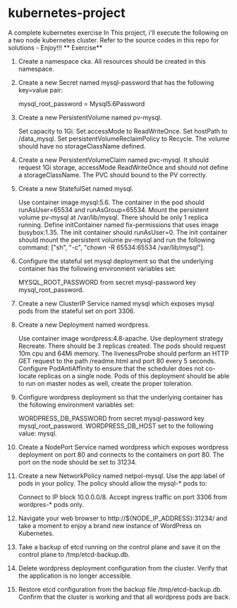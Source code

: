 # kubernetes-project
A complete kubernetes exercise
In This project, i'll execute the following on a two node kubernetes cluster. Refer to the source codes in this repo for solutions - Enjoy!!!
**
Exercise**

1. Create a namespace cka. All resources should be created in this namespace.
2. Create a new Secret named mysql-password that has the following key=value pair:

    mysql_root_password = Mysql5.6Password

3. Create a new PersistentVolume named pv-mysql.

    Set capacity to 1Gi.
    Set accessMode to ReadWriteOnce.
    Set hostPath to /data_mysql.
    Set persistentVolumeReclaimPolicy to Recycle.
    The volume should have no storageClassName defined.

4. Create a new PersistentVolumeClaim named pvc-mysql. It should request 1Gi storage, accessMode ReadWriteOnce and should not define a storageClassName. The PVC should bound to the PV correctly.
5. Create a new StatefulSet named mysql.

    Use container image mysql:5.6.
    The container in the pod should runAsUser=65534 and runAsGroup=65534.
    Mount the persistent volume pv-mysql at /var/lib/mysql.
    There should be only 1 replica running.
    Define initContainer named fix-permissions that uses image busybox:1.35.
    The init container should runAsUser=0.
    The init container should mount the persistent volume pv-mysql and run the following command: ["sh", "-c", "chown -R 65534:65534 /var/lib/mysql"].

6. Configure the stateful set mysql deployment so that the underlying container has the following environment variables set:

    MYSQL_ROOT_PASSWORD from secret mysql-password key mysql_root_password.

7. Create a new ClusterIP Service named mysql which exposes mysql pods from the stateful set on port 3306.
8. Create a new Deployment named wordpress.

    Use container image wordpress:4.8-apache.
    Use deployment strategy Recreate.
    There should be 3 replicas created.
    The pods should request 10m cpu and 64Mi memory.
    The livenessProbe should perform an HTTP GET request to the path /readme.html and port 80 every 5 seconds.
    Configure PodAntiAffinity to ensure that the scheduler does not co-locate replicas on a single node.
    Pods of this deployment should be able to run on master nodes as well, create the proper toleration.

9. Configure wordpress deployment so that the underlying container has the following environment variables set:

    WORDPRESS_DB_PASSWORD from secret mysql-password key mysql_root_password.
    WORDPRESS_DB_HOST set to the following value: mysql.

10. Create a NodePort Service named wordpress which exposes wordpress deployment on port 80 and connects to the containers on port 80. The port on the node should be set to 31234.
11. Create a new NetworkPolicy named netpol-mysql. Use the app label of pods in your policy. The policy should allow the mysql-* pods to:

    Connect to IP block 10.0.0.0/8.
    Accept ingress traffic on port 3306 from wordpres-* pods only.

12. Navigate your web browser to http://${NODE_IP_ADDRESS}:31234/ and take a moment to enjoy a brand new instance of WordPress on Kubernetes.
13. Take a backup of etcd running on the control plane and save it on the control plane to /tmp/etcd-backup.db.
14. Delete wordpress deployment configuration from the cluster. Verify that the application is no longer accessible.
15. Restore etcd configuration from the backup file /tmp/etcd-backup.db. Confirm that the cluster is working and that all wordpress pods are back.
